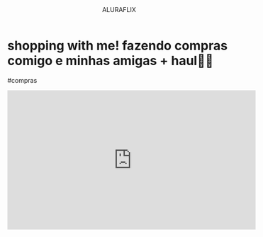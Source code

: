 <html>
<head>
    <link rel="stylesheet" href="styles.css" />
    <title> Aluraflix </title>
</head>

<body>

<header>ALURAFLIX</header>


<div>
<h1>shopping with me! fazendo compras comigo e minhas amigas + haul🎀🛒</h1>
<p>#compras</p>
</div>


<div>
<iframe width="560" height="315" src="https://www.youtube.com/embed/OncBmk2dZM0?si=B1-7Uk2I1O_rSfpZ" title="YouTube video player" frameborder="0" allow="accelerometer; autoplay; clipboard-write; encrypted-media; gyroscope; picture-in-picture; web-share" referrerpolicy="strict-origin-when-cross-origin" allowfullscreen></iframe>
</div>


</body>

</hyml>